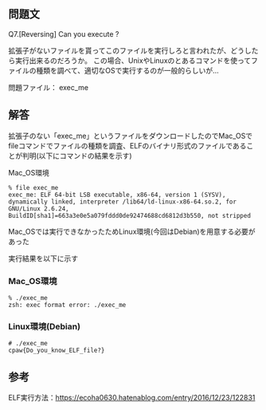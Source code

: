 ## 問題文
Q7.[Reversing] Can you execute ?

拡張子がないファイルを貰ってこのファイルを実行しろと言われたが、どうしたら実行出来るのだろうか。
この場合、UnixやLinuxのとあるコマンドを使ってファイルの種類を調べて、適切なOSで実行するのが一般的らしいが…

問題ファイル： exec_me

## 解答
拡張子のない「exec_me」というファイルをダウンロードしたのでMac_OSでfileコマンドでファイルの種類を調査、ELFのバイナリ形式のファイルであることが判明(以下にコマンドの結果を示す)

Mac_OS環境
```
% file exec_me
exec_me: ELF 64-bit LSB executable, x86-64, version 1 (SYSV), dynamically linked, interpreter /lib64/ld-linux-x86-64.so.2, for GNU/Linux 2.6.24, BuildID[sha1]=663a3e0e5a079fddd0de92474688cd6812d3b550, not stripped
```

Mac_OSでは実行できなかったためLinux環境(今回はDebian)を用意する必要があった

実行結果を以下に示す

### Mac_OS環境
```
% ./exec_me
zsh: exec format error: ./exec_me
```

### Linux環境(Debian)
```
# ./exec_me
cpaw{Do_you_know_ELF_file?}
```

## 参考
ELF実行方法：https://ecoha0630.hatenablog.com/entry/2016/12/23/122831






